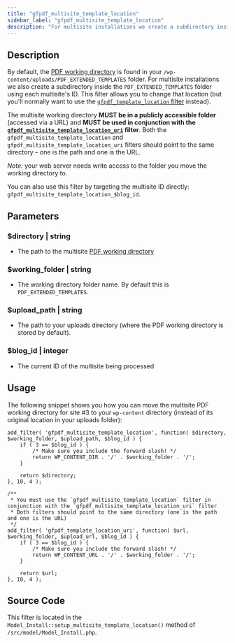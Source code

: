 ```yaml
---
title: "gfpdf_multisite_template_location"
sidebar_label: "gfpdf_multisite_template_location"
description: "For multisite installations we create a subdirectory inside the PDF_EXTENDED_TEMPLATES folder using each multisite's ID."
---
```


## Description 

By default, the [PDF working directory](first-custom-pdf.md#working-directory) is found in your `/wp-content/uploads/PDF_EXTENDED_TEMPLATES` folder. For multisite installations we also create a subdirectory inside the `PDF_EXTENDED_TEMPLATES` folder using each multisite's ID. This filter allows you to change that location (but you'll normally want to use the [`gfpdf_template_location` filter](gfpdf_template_location.md) instead). 

The multisite working directory **MUST be in a publicly accessible folder** (accessed via a URL) and **MUST be used in conjunction with the [`gfpdf_multisite_template_location_uri`](gfpdf_multisite_template_location_uri.md) filter**. Both the `gfpdf_multisite_template_location` and `gfpdf_multisite_template_location_uri` filters should point to the same directory – one is the path and one is the URL.

*Note:* your web server needs write access to the folder you move the working directory to.

You can also use this filter by targeting the multisite ID directly: `gfpdf_multisite_template_location_$blog_id`. 

## Parameters 

### $directory | string
*  The path to the multisite [PDF working directory](first-custom-pdf.md#working-directory)

### $working_folder | string
*  The working directory folder name. By default this is `PDF_EXTENDED_TEMPLATES`.

### $upload_path | string
*  The path to your uploads directory (where the PDF working directory is stored by default).

### $blog_id | integer
*  The current ID of the multisite being processed

## Usage 

The following snippet shows you how you can move the multisite PDF working directory for site #3 to your `wp-content` directory (instead of its original location in your uploads folder):

```
add_filter( 'gfpdf_multisite_template_location', function( $directory, $working_folder, $upload_path, $blog_id ) {
	if ( 3 == $blog_id ) {
		/* Make sure you include the forward slash! */
		return WP_CONTENT_DIR . '/' . $working_folder . '/';
	}

	return $directory;
}, 10, 4 );

/**
 * You must use the `gfpdf_multisite_template_location` filter in conjunction with the `gfpdf_multisite_template_location_uri` filter
 * Both filters should point to the same directory (one is the path and one is the URL)
 */
add_filter( 'gfpdf_template_location_uri', function( $url, $working_folder, $upload_url, $blog_id ) {
	if ( 3 == $blog_id ) {
		/* Make sure you include the forward slash! */
		return WP_CONTENT_URL . '/' . $working_folder . '/';
	}

	return $url;
}, 10, 4 );
```

## Source Code 

This filter is located in the `Model_Install::setup_multisite_template_location()` method of `/src/model/Model_Install.php`.